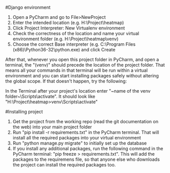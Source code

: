 #Django environment
1. Open a PyCharm and go to File>NewProject
2. Enter the intended location (e.g. H:\Project\heatmap)
3. Click Project Interpreter: New Virtualenv environment
4. Check the correctness of the location and name your virtual environment folder (e.g. H:\Project\heatmap\venv)
5. Choose the correct Base interpreter (e.g. C:\Program Files (x86)\Python36-32\python.exe) and click Create

After that, whenever you open this project folder in PyCharm, and open a terminal, 
the "(venv)" should precede the location of the project folder. That means all your commands in that terminal 
will be run within a virtual environment and you can start installing packages safely without altering the global
scope. If that doesn't happen, try the following:

In the Terminal after your project's location enter "~name of the venv folder~\Scripts\activate".
It should look like "H:\Project\heatmap>venv\Scripts\activate"

#Installing project
1. Get the project from the working repo (read the git documentation on the web) into your main project folder
2. Run "pip install -r requirements.txt" in the PyCharm terminal. That will install all the required packages into your
virtual environment
3. Run "python manage.py migrate" to initially set up the database
4. If you install any additional packages, run the following command in the PyCharm terminal:
"pip freeze > requirements.txt". This will add the packages to the requiremens file, so that anyone else
who downloads the project can install the required packages too.